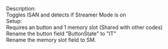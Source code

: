 Description:\
    Toggles ISAN and detects if Streamer Mode is on\
Setup:\
    Requires an button and 1 memory slot (Shared with other codes)\
Rename the button field "ButtonState" to "IT"\
Rename the memory slot field to SM.